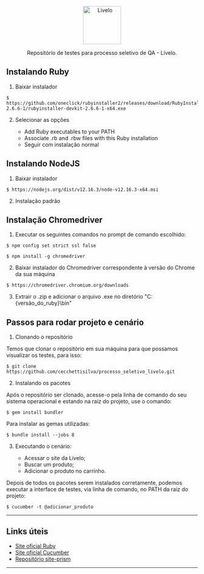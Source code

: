 <div>
    <p  align="center">
    	<a>
    	    <img  alt="Livelo"  src="https://logodownload.org/wp-content/uploads/2017/11/livelo-logo.png"  width="100">
    	</a>
    </p>
</div>

<div>
    <p  align="center">
    	Repositório de testes para processo seletivo de QA - Livelo.
    </p>
</div>
  

## Instalando Ruby

1. Baixar instalador

```
$ https://github.com/oneclick/rubyinstaller2/releases/download/RubyInstaller-2.6.6-1/rubyinstaller-devkit-2.6.6-1-x64.exe
```

2. Selecionar as opções

    - Add Ruby executables to your PATH
    - Associate .rb and .rbw files with this Ruby installation 
    - Seguir com instalação normal


## Instalando NodeJS

1. Baixar instalador 
```
$ https://nodejs.org/dist/v12.16.3/node-v12.16.3-x64.msi
```

2. Instalação padrão


## Instalação Chromedriver

1. Executar os seguintes comandos no prompt de comando escolhido:

```
$ npm config set strict ssl false
```
```
$ npm install -g chromedriver
```

2. Baixar instalador do Chromedriver correspondente à versão do Chrome da sua máquina 

```
$ https://chromedriver.chromium.org/downloads
```

3. Extrair o .zip e adicionar o arquivo .exe no diretório "C:\{versão_do_ruby}\bin"


## Passos para rodar projeto e cenário


 1. Clonando o repositório

Temos que clonar o repositório em sua máquina para que possamos visualizar os testes, para isso:

```
$ git clone https://github.com/cecchettisilva/processo_seletivo_livelo.git 
```


 2. Instalando os pacotes

Após o repositório ser clonado, acesse-o pela linha de comando do seu sistema operacional e estando na raiz do projeto, use o comando:
```
$ gem install bundler
```

Para instalar as gemas utilizadas:
```
$ bundle install --jobs 8
```

 3. Executando o cenário:

    - Acessar o site da Livelo;
    - Buscar um produto;
    - Adicionar o produto no carrinho.

Depois de todos os pacotes serem instalados corretamente, podemos executar a interface de testes, via linha de comando, no PATH da raiz do projeto:
```
$ cucumber -t @adicionar_produto
```



***

## Links úteis

- [Site oficial Ruby](https://www.ruby-lang.org/pt/)
- [Site oficial Cucumber](https://cucumber.io/)
- [Repositório site-prism](https://github.com/site-prism/site_prism)

***
